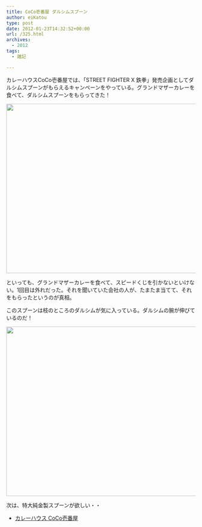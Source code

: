 ```yaml
---
title: CoCo壱番屋 ダルシムスプーン
author: eiKatou
type: post
date: 2012-01-23T14:32:52+00:00
url: /325.html
archives:
  - 2012
tags:
  - 雑記

---
```

カレーハウスCoCo壱番屋では、「STREET FIGHTER X 鉄拳」発売企画としてダルシムスプーンがもらえるキャンペーンをやっている。グランドマザーカレーを食べて、ダルシムスプーンをもらってきた！

[<img src="/uploads/2012/01/20120123b.jpg" alt="" title="20120123b" width="600" height="450" class="alignnone size-full wp-image-327" srcset="/uploads/2012/01/20120123b.jpg 600w, /blog/uploads/2012/01/20120123b-300x225.jpg 300w, /blog/uploads/2012/01/20120123b-400x300.jpg 400w" sizes="(max-width: 600px) 100vw, 600px" />][1]

といっても、グランドマザーカレーを食べて、スピードくじを引かないといけない。1回目は外れだった。それを聞いていた会社の人が、たまたま当てて、それをもらったというのが真相。

このスプーンは枝のところのダルシムが気に入っている。ダルシムの腕が伸びているのだ！

[<img src="/uploads/2012/01/20120123a.jpg" alt="" title="20120123a" width="600" height="450" class="alignnone size-full wp-image-326" srcset="/uploads/2012/01/20120123a.jpg 600w, /blog/uploads/2012/01/20120123a-300x225.jpg 300w, /blog/uploads/2012/01/20120123a-400x300.jpg 400w" sizes="(max-width: 600px) 100vw, 600px" />][2]

次は、特大純金製スプーンが欲しい・・

  * [カレーハウス CoCo壱番屋][3]

 [1]: /blog/uploads/2012/01/20120123b.jpg
 [2]: /blog/uploads/2012/01/20120123a.jpg
 [3]: http://www.ichibanya.co.jp/index.html
